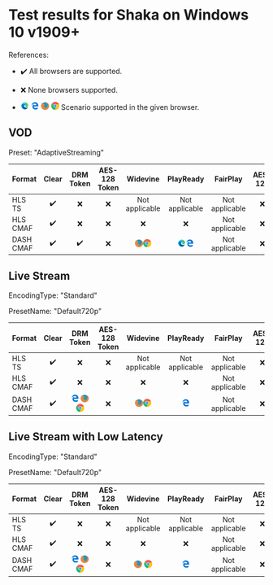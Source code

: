 # Test results for Shaka on Windows 10 v1909+

References:

- ✔️ All browsers are supported.

- ❌ None browsers supported.

- ![newedge](../../icons/edge-new.png) ![edge](../../icons/edge.png) ![firefox](../../icons/firefox.png) ![chrome](../../icons/chrome.png) Scenario supported in the given browser.

## VOD

Preset: "AdaptiveStreaming"

| Format | Clear | DRM Token | AES-128 Token | Widevine | PlayReady | FairPlay | AES-128 | Sidecar captions |
| --------- | :---: | :---: | :----------------------------------------------------------: | :----------------------------------------------------------: | :------: | :----------------------------------------------------------: | :------: | :------: |
| HLS TS    | ✔️ | ❌ | ❌ | Not applicable | Not applicable | Not applicable | ❌ | ✔️ |
| HLS CMAF  | ✔️ | ❌ | ❌ | ❌ | ❌ | Not applicable | ❌ | ✔️ |
| DASH CMAF | ✔️ | ✔️ | ❌ | ![firefox](../../icons/firefox.png)![chrome](../../icons/chrome.png) | ![edge](../../icons/edge-new.png)![edge](../../icons/edge.png) | Not applicable | ❌ | ✔️ |

## Live Stream

EncodingType: "Standard"

PresetName: "Default720p"

| Format | Clear | DRM Token | AES-128 Token | Widevine | PlayReady | FairPlay | AES-128 | Live Transcription |
| --------- | :---: | :---: | :----------------------------------------------------------: | :----------------------------------------------------------: | :------: | :----------------------------------------------------------: | :------: | :------: |
| HLS TS    | ✔️ | ❌ | ❌ | Not applicable | Not applicable | Not applicable| ❌ | ❌ |
| HLS CMAF  | ✔️ | ❌ | ❌ | ❌ | ❌ | Not applicable | ❌ | ❌ |
| DASH CMAF | ✔️ | ![edge](../../icons/edge.png) ![firefox](../../icons/firefox.png) ![chrome](../../icons/chrome.png) | ❌ | ![firefox](../../icons/firefox.png)![chrome](../../icons/chrome.png) | ![edge](../../icons/edge.png) | Not applicable | ❌ | ✔️ |

## Live Stream with Low Latency

EncodingType: "Standard"

PresetName: "Default720p"

| Format | Clear | DRM Token | AES-128 Token | Widevine | PlayReady | FairPlay | AES-128 |
| --------- | :---: | :---: | :----------------------------------------------------------: | :----------------------------------------------------------: | :------: | :----------------------------------------------------------: | :----------------------------------------------------------: |
| HLS TS    | ✔️ | ❌ | ❌ | Not applicable | Not applicable | Not applicable| ❌ | ✔️ |
| HLS CMAF  | ✔️ | ❌ | ❌ | ❌ | ❌ |Not applicable | ❌ | ❌ |
| DASH CMAF | ✔️ | ![edge](../../icons/edge.png) ![firefox](../../icons/firefox.png) ![chrome](../../icons/chrome.png) | ❌ | ![firefox](../../icons/firefox.png) ![chrome](../../icons/chrome.png) | ![edge](../../icons/edge.png) | Not applicable | ❌ |
